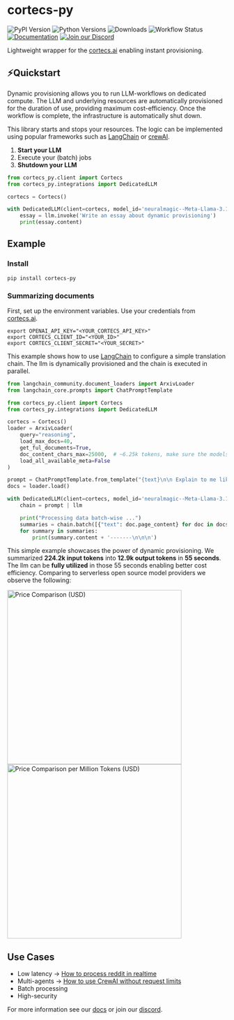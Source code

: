 # cortecs-py

![PyPI Version](https://img.shields.io/pypi/v/cortecs-py.svg) 
![Python Versions](https://img.shields.io/pypi/pyversions/cortecs-py.svg) 
![Downloads](https://img.shields.io/pypi/dm/cortecs-py.svg) 
![Workflow Status](https://github.com/cortecs-ai/cortecs-py-ci/actions/workflows/test.yaml/badge.svg) 
[![Documentation](https://img.shields.io/badge/docs-available-blue.svg)](https://docs.cortecs.ai/) 
[![Join our Discord](https://img.shields.io/badge/discord-join%20chat-7289da.svg)](https://discord.com/invite/bPFEFcWBhp)

Lightweight wrapper for the [cortecs.ai](https://cortecs.ai) enabling instant provisioning.

## ⚡Quickstart
Dynamic provisioning allows you to run LLM-workflows on dedicated compute. The
LLM and underlying resources are automatically provisioned for the duration of use, providing maximum cost-efficiency.
Once the workflow is complete, the infrastructure is automatically shut down. 

This library starts and stops your resources. The logic can be implemented using popular frameworks such as [LangChain](https://python.langchain.com) 
or [crewAI](https://docs.crewai.com/introduction).

1. **Start your LLM**
2. Execute your (batch) jobs
3. **Shutdown your LLM**

```python
from cortecs_py.client import Cortecs
from cortecs_py.integrations import DedicatedLLM

cortecs = Cortecs()

with DedicatedLLM(client=cortecs, model_id='neuralmagic--Meta-Llama-3.1-8B-Instruct-FP8') as llm:
    essay = llm.invoke('Write an essay about dynamic provisioning')
    print(essay.content)

```

## Example

### Install

```
pip install cortecs-py
```

### Summarizing documents

First, set up the environment variables. Use your credentials from [cortecs.ai](https://cortecs.ai). 
```
export OPENAI_API_KEY="<YOUR_CORTECS_API_KEY>"
export CORTECS_CLIENT_ID="<YOUR_ID>"
export CORTECS_CLIENT_SECRET="<YOUR_SECRET>"
```
This example shows how to use [LangChain](https://python.langchain.com) to configure a simple translation chain.
The llm is dynamically provisioned and the chain is executed in parallel.

```python
from langchain_community.document_loaders import ArxivLoader
from langchain_core.prompts import ChatPromptTemplate

from cortecs_py.client import Cortecs
from cortecs_py.integrations import DedicatedLLM

cortecs = Cortecs()
loader = ArxivLoader(
    query="reasoning",
    load_max_docs=40,
    get_ful_documents=True,
    doc_content_chars_max=25000,  # ~6.25k tokens, make sure the models supports that context length
    load_all_available_meta=False
)

prompt = ChatPromptTemplate.from_template("{text}\n\n Explain to me like I'm five:")
docs = loader.load()

with DedicatedLLM(client=cortecs, model_id='neuralmagic--Meta-Llama-3.1-8B-Instruct-FP8') as llm:
    chain = prompt | llm

    print("Processing data batch-wise ...")
    summaries = chain.batch([{"text": doc.page_content} for doc in docs])
    for summary in summaries:
        print(summary.content + '-------\n\n\n')
```

This simple example showcases the power of dynamic provisioning. We summarized **224.2k input tokens** into **12.9k output tokens** in **55
seconds**.
The llm can be **fully utilized** in those 55 seconds enabling better cost efficiency. Comparing to serverless open source model providers we observe the following:

<img src="https://github.com/user-attachments/assets/3d50d642-9f78-4336-a1a5-235b109d5f68" alt="Price Comparison (USD)" width="400" />
<img src="https://github.com/user-attachments/assets/6dd22261-47ad-40c8-a647-4ee0ab071545" alt="Price Comparison per Million Tokens (USD)" width="400" />

## Use Cases

* Low latency -> [How to process reddit in realtime](https://github.com/cortecs-ai/cortecs-py/blob/main/examples/reddit.py)
* Multi-agents -> [How to use CrewAI without request limits](https://github.com/cortecs-ai/cortecs-py/tree/main/examples/example_crew)
* Batch processing
* High-security 

For more information see our [docs](https://docs.cortecs.ai/) or join our [discord](https://discord.gg/bPFEFcWBhp).
